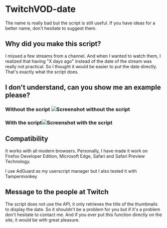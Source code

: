 # TwitchVOD-date

The name is really bad but the script is still useful. If you have ideas for a better name, don't hesitate to suggest them.


## Why did you make this script?
I missed a few streams from a channel. And when I wanted to watch them, I realized that having "X days ago" instead of the date of the stream was really not practical. So I thought it would be easier to put the date directly. That's exactly what the script does.


## I don't understand, can you show me an example please?

### Without the script ![Screenshot without the script](https://user-images.githubusercontent.com/13944652/198374806-138d7fa9-27db-4704-b455-d86358f66154.png)

### With the script![Screenshot with the script](https://user-images.githubusercontent.com/13944652/198374889-9235a687-dfb6-4bab-acc2-81ed5a0d9d05.png)

## Compatibility
It works with all modern browsers.
Personally, I have made it work on Firefox Developer Edition, Microsoft Edge, Safari and Safari Preview Technology.

I use AdGuard as my userscript manager but I also tested it with Tampermonkey
## Message to the people at Twitch
The script does not use the API, it only retrieves the title of the thumbnails to display the date. So it shouldn't be a problem for you but if it's a problem don't hesitate to contact me. And if you ever put this function directly on the site, it would be with great pleasure.
